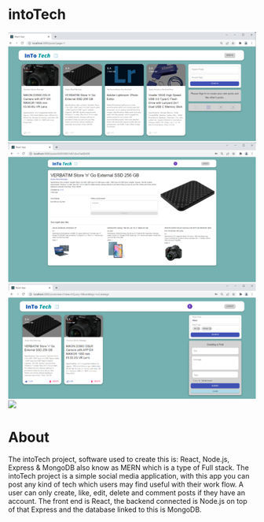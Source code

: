 # intoTech

<img src="into-Images/ittappsignin.png" width="600">

<img src="into-Images/expandpost.png" width="600">

<img src="into-Images/search&tags.png" width="600">

<img src="into-Images/intotech.gif" width="600">

# About 

The intoTech project, software used to create this is: React, Node.js, Express & MongoDB also know as MERN which is a type of Full stack. 
The intoTech project is a simple social media application, with this app you can post any kind of tech which users may find useful with their work flow. 
A user can only create, like, edit, delete and comment posts if they have an account. 
The front end is React, the backend connected is Node.js on top of that Express and the database linked to this is MongoDB. 
